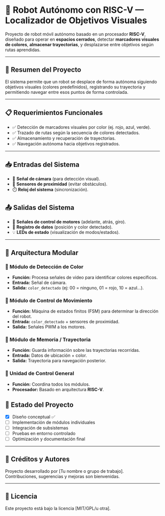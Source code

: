 # 🤖 Robot Autónomo con RISC-V — Localizador de Objetivos Visuales

Proyecto de robot móvil autónomo basado en un procesador **RISC-V**, diseñado para operar en **espacios cerrados**, detectar **marcadores visuales de colores**, **almacenar trayectorias**, y desplazarse entre objetivos según rutas aprendidas.

---

## 🧠 Resumen del Proyecto

El sistema permite que un robot se desplace de forma autónoma siguiendo objetivos visuales (colores predefinidos), registrando su trayectoria y permitiendo navegar entre esos puntos de forma controlada.

---

## 📋 Requerimientos Funcionales

- ✅ Detección de marcadores visuales por color (ej. rojo, azul, verde).
- ✅ Trazado de rutas según la secuencia de colores detectados.
- ✅ Almacenamiento y recuperación de trayectorias.
- ✅ Navegación autónoma hacia objetivos registrados.

---

## 📥 Entradas del Sistema

- 🎥 **Señal de cámara** (para detección visual).
- 📡 **Sensores de proximidad** (evitar obstáculos).
- ⏱️ **Reloj del sistema** (sincronización).

## 📤 Salidas del Sistema

- 🔁 **Señales de control de motores** (adelante, atrás, giro).
- 💾 **Registro de datos** (posición y color detectado).
- 💡 **LEDs de estado** (visualización de modos/estados).

---

## 🧩 Arquitectura Modular

### 🎨 Módulo de Detección de Color
- **Función:** Procesa señales de video para identificar colores específicos.
- **Entrada:** Señal de cámara.
- **Salida:** `color_detectado` (ej: 00 = ninguno, 01 = rojo, 10 = azul...).

### 🔁 Módulo de Control de Movimiento
- **Función:** Máquina de estados finitos (FSM) para determinar la dirección del robot.
- **Entrada:** `color_detectado` + sensores de proximidad.
- **Salida:** Señales PWM a los motores.

### 🧠 Módulo de Memoria / Trayectoria
- **Función:** Guarda información sobre las trayectorias recorridas.
- **Entrada:** Datos de ubicación + color.
- **Salida:** Trayectoria para navegación posterior.

### 🧾 Unidad de Control General
- **Función:** Coordina todos los módulos.
- **Procesador:** Basado en arquitectura **RISC-V**.


## 🚀 Estado del Proyecto

- [x] Diseño conceptual ✅  
- [ ] Implementación de módulos individuales  
- [ ] Integración de subsistemas  
- [ ] Pruebas en entorno controlado  
- [ ] Optimización y documentación final  

---

## 📌 Créditos y Autores

Proyecto desarrollado por [Tu nombre o grupo de trabajo].  
Contribuciones, sugerencias y mejoras son bienvenidas.

---

## 📄 Licencia

Este proyecto está bajo la licencia [MIT/GPL/u otra].

